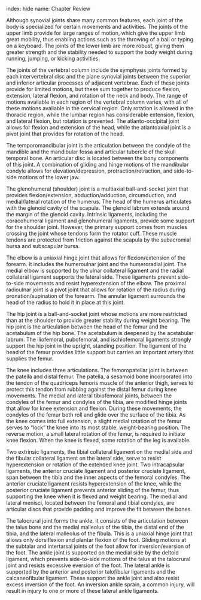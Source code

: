 index: hide
name: Chapter Review

Although synovial joints share many common features, each joint of the body is specialized for certain movements and activities. The joints of the upper limb provide for large ranges of motion, which give the upper limb great mobility, thus enabling actions such as the throwing of a ball or typing on a keyboard. The joints of the lower limb are more robust, giving them greater strength and the stability needed to support the body weight during running, jumping, or kicking activities.

The joints of the vertebral column include the symphysis joints formed by each intervertebral disc and the plane synovial joints between the superior and inferior articular processes of adjacent vertebrae. Each of these joints provide for limited motions, but these sum together to produce flexion, extension, lateral flexion, and rotation of the neck and body. The range of motions available in each region of the vertebral column varies, with all of these motions available in the cervical region. Only rotation is allowed in the thoracic region, while the lumbar region has considerable extension, flexion, and lateral flexion, but rotation is prevented. The atlanto-occipital joint allows for flexion and extension of the head, while the atlantoaxial joint is a pivot joint that provides for rotation of the head.

The temporomandibular joint is the articulation between the condyle of the mandible and the mandibular fossa and articular tubercle of the skull temporal bone. An articular disc is located between the bony components of this joint. A combination of gliding and hinge motions of the mandibular condyle allows for elevation/depression, protraction/retraction, and side-to-side motions of the lower jaw.

The glenohumeral (shoulder) joint is a multiaxial ball-and-socket joint that provides flexion/extension, abduction/adduction, circumduction, and medial/lateral rotation of the humerus. The head of the humerus articulates with the glenoid cavity of the scapula. The glenoid labrum extends around the margin of the glenoid cavity. Intrinsic ligaments, including the coracohumeral ligament and glenohumeral ligaments, provide some support for the shoulder joint. However, the primary support comes from muscles crossing the joint whose tendons form the rotator cuff. These muscle tendons are protected from friction against the scapula by the subacromial bursa and subscapular bursa.

The elbow is a uniaxial hinge joint that allows for flexion/extension of the forearm. It includes the humeroulnar joint and the humeroradial joint. The medial elbow is supported by the ulnar collateral ligament and the radial collateral ligament supports the lateral side. These ligaments prevent side-to-side movements and resist hyperextension of the elbow. The proximal radioulnar joint is a pivot joint that allows for rotation of the radius during pronation/supination of the forearm. The annular ligament surrounds the head of the radius to hold it in place at this joint.

The hip joint is a ball-and-socket joint whose motions are more restricted than at the shoulder to provide greater stability during weight bearing. The hip joint is the articulation between the head of the femur and the acetabulum of the hip bone. The acetabulum is deepened by the acetabular labrum. The iliofemoral, pubofemoral, and ischiofemoral ligaments strongly support the hip joint in the upright, standing position. The ligament of the head of the femur provides little support but carries an important artery that supplies the femur.

The knee includes three articulations. The femoropatellar joint is between the patella and distal femur. The patella, a sesamoid bone incorporated into the tendon of the quadriceps femoris muscle of the anterior thigh, serves to protect this tendon from rubbing against the distal femur during knee movements. The medial and lateral tibiofemoral joints, between the condyles of the femur and condyles of the tibia, are modified hinge joints that allow for knee extension and flexion. During these movements, the condyles of the femur both roll and glide over the surface of the tibia. As the knee comes into full extension, a slight medial rotation of the femur serves to “lock” the knee into its most stable, weight-bearing position. The reverse motion, a small lateral rotation of the femur, is required to initiate knee flexion. When the knee is flexed, some rotation of the leg is available.

Two extrinsic ligaments, the tibial collateral ligament on the medial side and the fibular collateral ligament on the lateral side, serve to resist hyperextension or rotation of the extended knee joint. Two intracapsular ligaments, the anterior cruciate ligament and posterior cruciate ligament, span between the tibia and the inner aspects of the femoral condyles. The anterior cruciate ligament resists hyperextension of the knee, while the posterior cruciate ligament prevents anterior sliding of the femur, thus supporting the knee when it is flexed and weight bearing. The medial and lateral menisci, located between the femoral and tibial condyles, are articular discs that provide padding and improve the fit between the bones.

The talocrural joint forms the ankle. It consists of the articulation between the talus bone and the medial malleolus of the tibia, the distal end of the tibia, and the lateral malleolus of the fibula. This is a uniaxial hinge joint that allows only dorsiflexion and plantar flexion of the foot. Gliding motions at the subtalar and intertarsal joints of the foot allow for inversion/eversion of the foot. The ankle joint is supported on the medial side by the deltoid ligament, which prevents side-to-side motions of the talus at the talocrural joint and resists excessive eversion of the foot. The lateral ankle is supported by the anterior and posterior talofibular ligaments and the calcaneofibular ligament. These support the ankle joint and also resist excess inversion of the foot. An inversion ankle sprain, a common injury, will result in injury to one or more of these lateral ankle ligaments.
